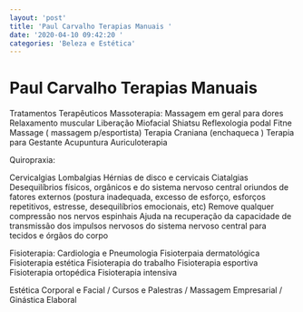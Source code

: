 ```yaml
---
layout: 'post'
title: 'Paul Carvalho Terapias Manuais '
date: '2020-04-10 09:42:20 '
categories: 'Beleza e Estética'
---
```


# Paul Carvalho Terapias Manuais 

Tratamentos Terapêuticos Massoterapia:
Massagem em geral  para dores 
Relaxamento muscular 
Liberação Miofacial
Shiatsu
Reflexologia podal 
Fitne Massage ( massagem p/esportista) 
Terapia Craniana (enchaqueca ) 
Terapia para Gestante 
Acupuntura 
Auriculoterapia 

Quiropraxia:

Cervicalgias
Lombalgias
Hérnias de disco e cervicais
Ciatalgias
Desequilíbrios físicos, orgânicos e do sistema nervoso central oriundos de fatores externos (postura inadequada, excesso de esforço, esforços repetitivos, estresse, desequilíbrios emocionais, etc)
Remove qualquer compressão nos nervos espinhais
Ajuda na recuperação da capacidade de transmissão dos impulsos nervosos do sistema nervoso central para tecidos e órgãos do corpo

 Fisioterapia: 
Cardiologia e Pneumologia
Fisioterpaia dermatológica 
Fisioterapia estética 
Fisioterapia do trabalho 
Fisioterapia esportiva 
Fisioterapia ortopédica 
Fisioterapia intensiva 

Estética Corporal e Facial  / Cursos e Palestras / Massagem Empresarial / Ginástica Elaboral 


